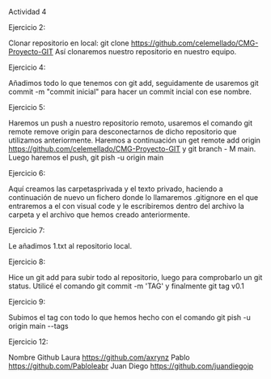 Actividad 4

Ejercicio 2:

Clonar repositorio en local: git clone https://github.com/celemellado/CMG-Proyecto-GIT
Así clonaremos nuestro repositorio en nuestro equipo.

Ejercicio 4:

Añadimos todo lo que tenemos con git add, seguidamente de usaremos git commit -m "commit inicial" para hacer un commit incial con ese nombre.

Ejercicio 5:

Haremos un push a nuestro repositorio remoto, usaremos el comando git remote remove origin para desconectarnos de dicho repositorio que utilizamos anteriormente. Haremos a continuación un get remote add origin https://github.com/celemellado/CMG-Proyecto-GIT y git branch - M main. Luego haremos el push, git pish -u origin main

Ejercicio 6:

Aquí creamos las carpetasprivada y el texto privado, haciendo a continuación de nuevo un fichero donde lo llamaremos .gitignore en el que entraremos a el con visual code y le escribiremos dentro del archivo la carpeta y el archivo que hemos creado anteriormente.

Ejercicio 7:

Le añadimos 1.txt al repositorio local.

Ejercicio 8:

Hice un git add para subir todo al repositorio, luego para comprobarlo un git status. Utilicé el comando git commit -m 'TAG' y finalmente git tag v0.1

Ejercicio 9:

Subimos el tag con todo lo que hemos hecho con el comando git pish -u origin main --tags

Ejercicio 12:

Nombre	Github
Laura	https://github.com/axrynz
Pablo	https://github.com/Pabloleabr
Juan Diego	https://github.com/juandiegojp
